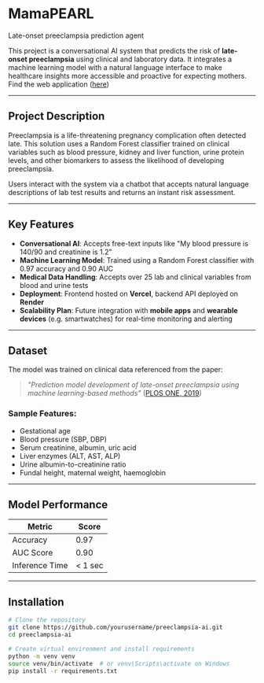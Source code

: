 # MamaPEARL
Late-onset preeclampsia prediction agent

This project is a conversational AI system that predicts the risk of **late-onset preeclampsia** using clinical and laboratory data. It integrates a machine learning model with a natural language interface to make healthcare insights more accessible and proactive for expecting mothers. Find the web application ([here](https://preview--pearl-ai-whispers-form.lovable.app/chat))

---

## Project Description

Preeclampsia is a life-threatening pregnancy complication often detected late. This solution uses a Random Forest classifier trained on clinical variables such as blood pressure, kidney and liver function, urine protein levels, and other biomarkers to assess the likelihood of developing preeclampsia.

Users interact with the system via a chatbot that accepts natural language descriptions of lab test results and returns an instant risk assessment.

---

## Key Features

- **Conversational AI**: Accepts free-text inputs like "My blood pressure is 140/90 and creatinine is 1.2"  
- **Machine Learning Model**: Trained using a Random Forest classifier with 0.97 accuracy and 0.90 AUC  
- **Medical Data Handling**: Accepts over 25 lab and clinical variables from blood and urine tests  
- **Deployment**: Frontend hosted on **Vercel**, backend API deployed on **Render**  
- **Scalability Plan**: Future integration with **mobile apps** and **wearable devices** (e.g. smartwatches) for real-time monitoring and alerting  

---

## Dataset

The model was trained on clinical data referenced from the paper:  
> *"Prediction model development of late-onset preeclampsia using machine learning-based methods"* ([PLOS ONE, 2019](https://journals.plos.org/plosone/article?id=10.1371/journal.pone.0221202))

### Sample Features:
- Gestational age  
- Blood pressure (SBP, DBP)  
- Serum creatinine, albumin, uric acid  
- Liver enzymes (ALT, AST, ALP)  
- Urine albumin-to-creatinine ratio  
- Fundal height, maternal weight, haemoglobin  

---

## Model Performance

| Metric         | Score     |
|----------------|-----------|
| Accuracy       | 0.97      |
| AUC Score      | 0.90      |
| Inference Time | < 1 sec   |

---

## Installation

```bash
# Clone the repository
git clone https://github.com/yourusername/preeclampsia-ai.git
cd preeclampsia-ai

# Create virtual environment and install requirements
python -m venv venv
source venv/bin/activate  # or venv\Scripts\activate on Windows
pip install -r requirements.txt

